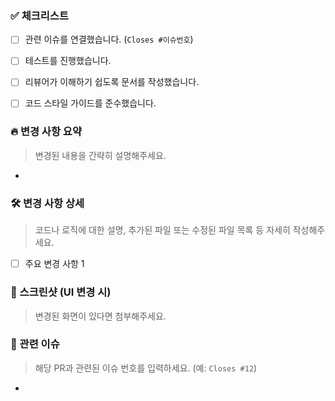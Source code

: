 ### ✅ 체크리스트
- [ ] 관련 이슈를 연결했습니다. (`Closes #이슈번호`)
- [ ] 테스트를 진행했습니다.
- [ ] 리뷰어가 이해하기 쉽도록 문서를 작성했습니다.
- [ ] 코드 스타일 가이드를 준수했습니다.


### 🔥 변경 사항 요약
> 변경된 내용을 간략히 설명해주세요.
- 


### 🛠 변경 사항 상세
> 코드나 로직에 대한 설명, 추가된 파일 또는 수정된 파일 목록 등 자세히 작성해주세요.
- [ ] 주요 변경 사항 1


### 📸 스크린샷 (UI 변경 시)
> 변경된 화면이 있다면 첨부해주세요.


### 🔗 관련 이슈
> 해당 PR과 관련된 이슈 번호를 입력하세요. (예: `Closes #12`)
- 

